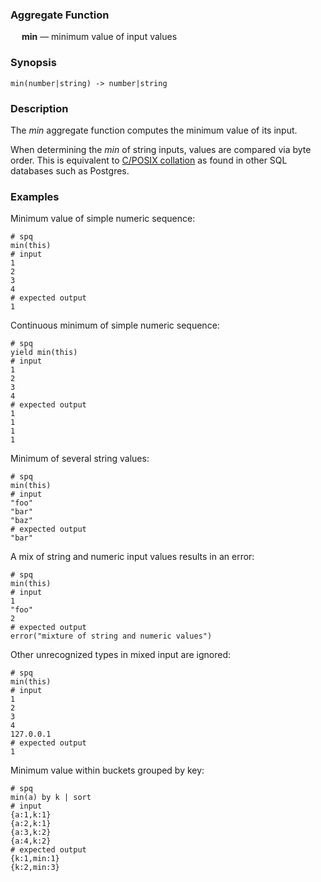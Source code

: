 ### Aggregate Function

&emsp; **min** &mdash; minimum value of input values

### Synopsis
```
min(number|string) -> number|string
```

### Description

The _min_ aggregate function computes the minimum value of its input.

When determining the _min_ of string inputs, values are compared via byte
order. This is equivalent to
[C/POSIX collation](https://www.postgresql.org/docs/current/collation.html#COLLATION-MANAGING-STANDARD)
as found in other SQL databases such as Postgres.

### Examples

Minimum value of simple numeric sequence:
```mdtest-spq
# spq
min(this)
# input
1
2
3
4
# expected output
1
```

Continuous minimum of simple numeric sequence:
```mdtest-spq
# spq
yield min(this)
# input
1
2
3
4
# expected output
1
1
1
1
```

Minimum of several string values:
```mdtest-spq
# spq
min(this)
# input
"foo"
"bar"
"baz"
# expected output
"bar"
```

A mix of string and numeric input values results in an error:
```mdtest-spq
# spq
min(this)
# input
1
"foo"
2
# expected output
error("mixture of string and numeric values")
```

Other unrecognized types in mixed input are ignored:
```mdtest-spq
# spq
min(this)
# input
1
2
3
4
127.0.0.1
# expected output
1
```

Minimum value within buckets grouped by key:
```mdtest-spq
# spq
min(a) by k | sort
# input
{a:1,k:1}
{a:2,k:1}
{a:3,k:2}
{a:4,k:2}
# expected output
{k:1,min:1}
{k:2,min:3}
```
